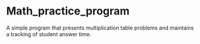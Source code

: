 # Math_practice_program
A simple program that presents multiplication table problems and maintains a tracking of student answer time.
